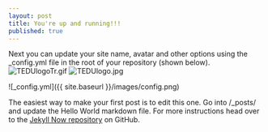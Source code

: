 ```yaml
---
layout: post
title: You're up and running!!!
published: true
---
```


Next you can update your site name, avatar and other options using the _config.yml file in the root of your repository (shown below).
![TEDUlogoTr.gif]({{site.baseurl}}/_posts/TEDUlogoTr.gif)
![TEDUlogo.jpg]({{site.baseurl}}/_posts/TEDUlogo.jpg)

![_config.yml]({{ site.baseurl }}/images/config.png)

The easiest way to make your first post is to edit this one. Go into /_posts/ and update the Hello World markdown file. For more instructions head over to the [Jekyll Now repository](https://github.com/barryclark/jekyll-now) on GitHub.
